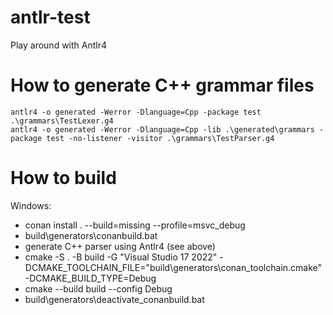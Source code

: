 # antlr-test
Play around with Antlr4

# How to generate C++ grammar files
    antlr4 -o generated -Werror -Dlanguage=Cpp -package test .\grammars\TestLexer.g4
    antlr4 -o generated -Werror -Dlanguage=Cpp -lib .\generated\grammars -package test -no-listener -visitor .\grammars\TestParser.g4

# How to build
Windows:

- conan install . --build=missing --profile=msvc_debug
- build\generators\conanbuild.bat
- generate C++ parser using Antlr4 (see above)
- cmake -S . -B build -G "Visual Studio 17 2022" -DCMAKE_TOOLCHAIN_FILE="build\generators\conan_toolchain.cmake" -DCMAKE_BUILD_TYPE=Debug
- cmake --build build --config Debug
- build\generators\deactivate_conanbuild.bat
